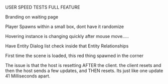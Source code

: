 USER SPEED TESTS FULL FEATURE

Branding on waiting page

Player Spawns within a small box, dont have it randomize

Hovering instance is changing quickly after mouse move…..

Have Entity Dialog list check inside that Entity Relationships 

First time the scene is loaded, this red thing spawned in the corner

The issue is that the host is resetting AFTER the client. the client resets and then the host sends a few updates, and THEN resets. Its just like one update 41 Milliseconds apart. 